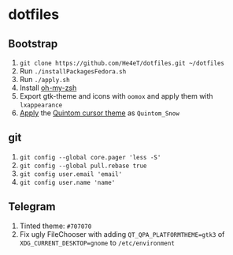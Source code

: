 # dotfiles

## Bootstrap

1. `git clone https://github.com/He4eT/dotfiles.git ~/dotfiles`
1. Run `./installPackagesFedora.sh`
1. Run `./apply.sh`
1. Install [oh-my-zsh](https://github.com/ohmyzsh/ohmyzsh#basic-installation)
1. Export gtk-theme and icons with `oomox` and apply them with `lxappearance`
1. [Apply](https://wiki.archlinux.org/title/Cursor_themes) the [Quintom cursor theme](https://gitlab.com/Burning_Cube/quintom-cursor-theme/-/tree/master/) as `Quintom_Snow`

## git

1. `git config --global core.pager 'less -S'`
1. `git config --global pull.rebase true`
1. `git config user.email 'email'`
1. `git config user.name 'name'`

## Telegram

1. Tinted theme: `#707070`
1. Fix ugly FileChooser with adding `QT_QPA_PLATFORMTHEME=gtk3` of `XDG_CURRENT_DESKTOP=gnome` to `/etc/environment`
